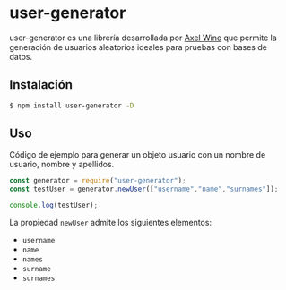 # user-generator

user-generator es una librería desarrollada por [Axel Wine](https://axelwine.me) que permite la generación de usuarios aleatorios ideales para pruebas con bases de datos.

## Instalación

```bash
$ npm install user-generator -D
```

## Uso

Código de ejemplo para generar un objeto usuario con un nombre de usuario, nombre y apellidos.
```javascript
const generator = require("user-generator");
const testUser = generator.newUser(["username","name","surnames"]);

console.log(testUser);
```

La propiedad `newUser` admite los siguientes elementos:
* `username`
* `name`
* `names`
* `surname`
* `surnames`